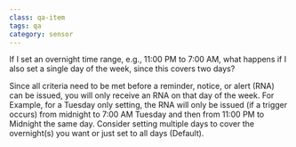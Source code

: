 ```yaml
---
class: qa-item
tags: qa
category: sensor
---
```


If I set an overnight time range, e.g., 11:00 PM to 7:00 AM, what happens if I also set a single day of the week, since this covers two days?  

Since all criteria need to be met before a reminder, notice, or alert (RNA) can be issued, you will only receive an RNA on that day of the week.   For Example, for a Tuesday only setting, the RNA will only be issued (if a trigger occurs) from midnight to 7:00 AM Tuesday and then from 11:00 PM to Midnight the same day. Consider setting multiple days to cover the overnight(s) you want or just set to all days (Default).